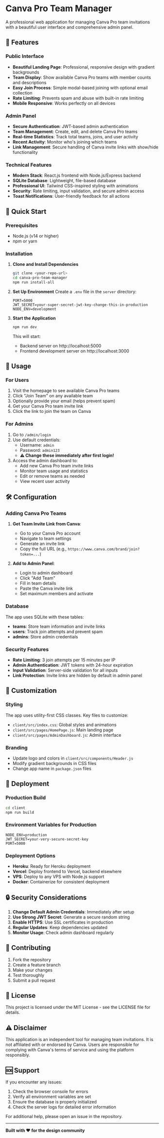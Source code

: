 # Canva Pro Team Manager

A professional web application for managing Canva Pro team invitations with a beautiful user interface and comprehensive admin panel.

## 🌟 Features

### Public Interface
- **Beautiful Landing Page**: Professional, responsive design with gradient backgrounds
- **Team Display**: Show available Canva Pro teams with member counts and descriptions
- **Easy Join Process**: Simple modal-based joining with optional email collection
- **Rate Limiting**: Prevents spam and abuse with built-in rate limiting
- **Mobile Responsive**: Works perfectly on all devices

### Admin Panel
- **Secure Authentication**: JWT-based admin authentication
- **Team Management**: Create, edit, and delete Canva Pro teams
- **Real-time Statistics**: Track total teams, joins, and user activity
- **Recent Activity**: Monitor who's joining which teams
- **Link Management**: Secure handling of Canva invite links with show/hide functionality

### Technical Features
- **Modern Stack**: React.js frontend with Node.js/Express backend
- **SQLite Database**: Lightweight, file-based database
- **Professional UI**: Tailwind CSS-inspired styling with animations
- **Security**: Rate limiting, input validation, and secure admin access
- **Toast Notifications**: User-friendly feedback for all actions

## 🚀 Quick Start

### Prerequisites
- Node.js (v14 or higher)
- npm or yarn

### Installation

1. **Clone and Install Dependencies**
   ```bash
   git clone <your-repo-url>
   cd canva-pro-team-manager
   npm run install-all
   ```

2. **Set Up Environment**
   Create a `.env` file in the `server` directory:
   ```env
   PORT=5000
   JWT_SECRET=your-super-secret-jwt-key-change-this-in-production
   NODE_ENV=development
   ```

3. **Start the Application**
   ```bash
   npm run dev
   ```

   This will start:
   - Backend server on http://localhost:5000
   - Frontend development server on http://localhost:3000

## 📖 Usage

### For Users
1. Visit the homepage to see available Canva Pro teams
2. Click "Join Team" on any available team
3. Optionally provide your email (helps prevent spam)
4. Get your Canva Pro team invite link
5. Click the link to join the team on Canva

### For Admins
1. Go to `/admin/login`
2. Use default credentials:
   - Username: `admin`
   - Password: `admin123`
   - **⚠️ Change these immediately after first login!**
3. Access the admin dashboard to:
   - Add new Canva Pro team invite links
   - Monitor team usage and statistics
   - Edit or remove teams as needed
   - View recent user activity

## 🛠 Configuration

### Adding Canva Pro Teams

1. **Get Team Invite Link from Canva**:
   - Go to your Canva Pro account
   - Navigate to team settings
   - Generate an invite link
   - Copy the full URL (e.g., `https://www.canva.com/brand/join?token=...`)

2. **Add to Admin Panel**:
   - Login to admin dashboard
   - Click "Add Team"
   - Fill in team details
   - Paste the Canva invite link
   - Set maximum members and activate

### Database

The app uses SQLite with these tables:
- **teams**: Store team information and invite links
- **users**: Track join attempts and prevent spam
- **admins**: Store admin credentials

### Security Features

- **Rate Limiting**: 3 join attempts per 15 minutes per IP
- **Admin Authentication**: JWT tokens with 24-hour expiration
- **Input Validation**: Server-side validation for all inputs
- **Link Protection**: Invite links are hidden by default in admin panel

## 🎨 Customization

### Styling
The app uses utility-first CSS classes. Key files to customize:
- `client/src/index.css`: Global styles and animations
- `client/src/pages/HomePage.js`: Main landing page
- `client/src/pages/AdminDashboard.js`: Admin interface

### Branding
- Update logo and colors in `client/src/components/Header.js`
- Modify gradient backgrounds in CSS files
- Change app name in `package.json` files

## 📱 Deployment

### Production Build
```bash
cd client
npm run build
```

### Environment Variables for Production
```env
NODE_ENV=production
JWT_SECRET=your-very-secure-secret-key
PORT=5000
```

### Deployment Options
- **Heroku**: Ready for Heroku deployment
- **Vercel**: Deploy frontend to Vercel, backend elsewhere
- **VPS**: Deploy to any VPS with Node.js support
- **Docker**: Containerize for consistent deployment

## 🔒 Security Considerations

1. **Change Default Admin Credentials**: Immediately after setup
2. **Use Strong JWT Secret**: Generate a secure random string
3. **Enable HTTPS**: Use SSL certificates in production
4. **Regular Updates**: Keep dependencies updated
5. **Monitor Usage**: Check admin dashboard regularly

## 🤝 Contributing

1. Fork the repository
2. Create a feature branch
3. Make your changes
4. Test thoroughly
5. Submit a pull request

## 📄 License

This project is licensed under the MIT License - see the LICENSE file for details.

## ⚠️ Disclaimer

This application is an independent tool for managing team invitations. It is not affiliated with or endorsed by Canva. Users are responsible for complying with Canva's terms of service and using the platform responsibly.

## 🆘 Support

If you encounter any issues:
1. Check the browser console for errors
2. Verify all environment variables are set
3. Ensure the database is properly initialized
4. Check the server logs for detailed error information

For additional help, please open an issue in the repository.

---

**Built with ❤️ for the design community**
